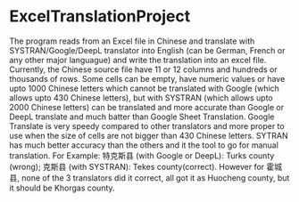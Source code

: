 # ExcelTranslationProject
The program reads from an Excel file in Chinese and translate with SYSTRAN/Google/DeepL translator into English (can be German, French or any other major languague) and write the translation into an excel file. Currently, the Chinese source file have 11 or 12 columns and hundreds or thousands of rows. Some cells can be empty, have numeric values or have upto 1000 Chinese letters which cannot be translated with Google (which allows upto 430 Chinese letters), but with SYSTRAN (which allows upto 2000 Chinese letters) can be translated and more accurate than Google or DeepL translate and much batter than Google Sheet Translation. Google Translate is very speedy compared to other translators and more proper to use when the size of cells are not bigger than 430 Chinese letters. SYTRAN has much better accuracy than the others and it the tool to go for manual translation. For Example: 特克斯县 (with Google or DeepL): Turks county (wrong); 克斯县 (with SYSTRAN): Tekes county(correct). However for 霍城县, none of the 3 translators did it correct, all got it as Huocheng county, but it should be Khorgas county. 
